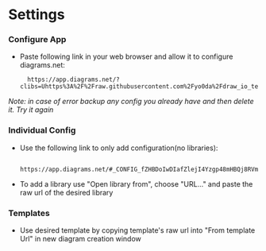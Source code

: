 # Settings

### Configure App

* Paste following link in your web browser and allow it to configure diagrams.net:

        https://app.diagrams.net/?clibs=Uhttps%3A%2F%2Fraw.githubusercontent.com%2Fyo0da%2Fdraw_io_templates%2Fmaster%2Flibraries%2Fsatisfactory_lib.xml#_CONFIG_fZHBDoIwDIafZlejI4Yzgp48mHBQj8RVmI6VzBLBpxcw2YAMl2WHfv3TLysLd4xzAfesVrQXOaTUKuhKLIjYwGBW5BwNFZijztQkwOPuNVhrAcL2ri1xqSNiZRs2tuEBRG0qP25QVhNaXFCpPCloJF3cuNV2Qq4ekb6eNEugXQAnMLIEAuPjmkw7lgimyGvRA7/GQLwePfkvIiJj8G2RRg1jepBKeXIvMviEsxRUuC+e4xgVuqGMB7/jFlxlN0nOOxxWESbd/QI=
    
*Note: in case of error backup any config you already have and then delete it. Try it again*

### Individual Config

* Use the following link to only add configuration(no libraries):

        https://app.diagrams.net/#_CONFIG_fZHBDoIwDIafZlejI4Yzgp48mHBQj8RVmI6VzBLBpxcw2YAMl2WHfv3TLysLd4xzAfesVrQXOaTUKuhKLIjYwGBW5BwNFZijztQkwOPuNVhrAcL2ri1xqSNiZRs2tuEBRG0qP25QVhNaXFCpPCloJF3cuNV2Qq4ekb6eNEugXQAnMLIEAuPjmkw7lgimyGvRA7/GQLwePfkvIiJj8G2RRg1jepBKeXIvMviEsxRUuC+e4xgVuqGMB7/jFlxlN0nOOxxWESbd/QI=
        
* To add a library use "Open library from", choose "URL..." and paste the raw url of the desired library

### Templates

* Use desired template by copying template's raw url into "From template Url" in new diagram creation window
